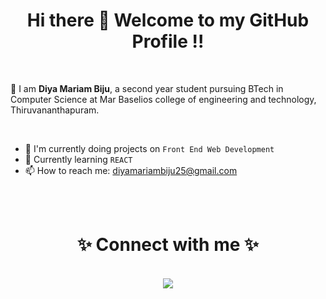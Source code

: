 <h1 align="center"> Hi there 👋 Welcome to my GitHub Profile !! </h1>

<!--
**Diya-Mariam/Diya-Mariam** is a ✨ _special_ ✨ repository because its `README.md` (this file) appears on your GitHub profile.

Here are some ideas to get you started:

- 🔭 I’m currently working on ...
- 🌱 I’m currently learning ...
- 👯 I’m looking to collaborate on ...
- 🤔 I’m looking for help with ...
- 💬 Ask me about ...
- 📫 How to reach me: ...
- 😄 Pronouns: ...
- ⚡ Fun fact: ...
-->

<br/>
<p>🙌 I am <strong> Diya Mariam Biju</strong>, a second year student pursuing BTech in Computer Science at Mar Baselios college
of engineering and technology, Thiruvananthapuram.</p>
<br/>


- 🔭 I'm currently doing projects on `Front End Web Development` 
- 🌱 Currently learning `REACT`
- 📫 How to reach me: diyamariambiju25@gmail.com <br/>


<br/>
<br/>


<h1 align="center">
    ✨ Connect with me ✨ </h1>

<p align="center">
    <br />
    <a href="https://www.linkedin.com/in/diya-mariam-biju-b82b63205/">
        <img src="https://img.shields.io/badge/LinkedIn-%230077B5.svg?&style=flat-square&logo=linkedin&logoColor=white">
    </a>
    
    
   
</p>
